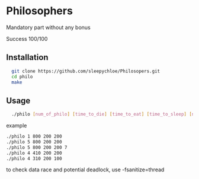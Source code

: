# Philosophers

Mandatory part without any bonus

Success 100/100

## Installation

```bash
  git clone https://github.com/sleepychloe/Philosopers.git
  cd philo
  make
```

## Usage

```bash
  ./philo [num_of_philo] [time_to_die] [time_to_eat] [time_to_sleep] [num_of_time_each_philo_must_eat]
```

example
```bash
./philo 1 800 200 200
./philo 5 800 200 200
./philo 5 800 200 200 7
./philo 4 410 200 200
./philo 4 310 200 100
```

to check data race and potential deadlock, use -fsanitize=thread
